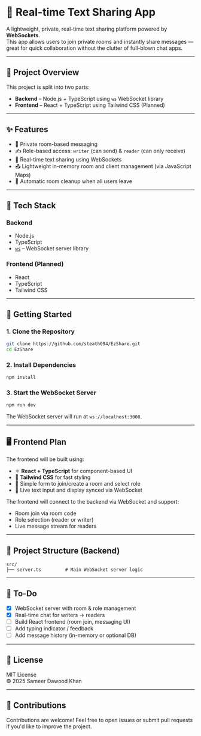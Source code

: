# 📡 Real-time Text Sharing App

A lightweight, private, real-time text sharing platform powered by **WebSockets**.  
This app allows users to join private rooms and instantly share messages — great for quick collaboration without the clutter of full-blown chat apps.

---

## 🧠 Project Overview

This project is split into two parts:

- **Backend** – Node.js + TypeScript using `ws` WebSocket library
- **Frontend** – React + TypeScript using Tailwind CSS (Planned)

---

## ✨ Features

- 🔐 Private room-based messaging
- ✍️ Role-based access: `writer` (can send) & `reader` (can only receive)
- 💬 Real-time text sharing using WebSockets
- 📤 Lightweight in-memory room and client management (via JavaScript Maps)
- 🧹 Automatic room cleanup when all users leave

---

## 🧰 Tech Stack

### Backend
- Node.js
- TypeScript
- [`ws`](https://github.com/websockets/ws) – WebSocket server library

### Frontend (Planned)
- React
- TypeScript
- Tailwind CSS

---

## 🚀 Getting Started

### 1. Clone the Repository

```bash
git clone https://github.com/steath094/EzShare.git
cd EzShare
```

### 2. Install Dependencies

```bash
npm install
```

### 3. Start the WebSocket Server

```bash
npm run dev
```

The WebSocket server will run at `ws://localhost:3000`.

---

## 🖥️ Frontend Plan

The frontend will be built using:

- ⚛️ **React + TypeScript** for component-based UI
- 🎨 **Tailwind CSS** for fast styling
- 🔐 Simple form to join/create a room and select role
- 💬 Live text input and display synced via WebSocket

The frontend will connect to the backend via WebSocket and support:

- Room join via room code
- Role selection (reader or writer)
- Live message stream for readers

---

## 📂 Project Structure (Backend)

```
src/
├── server.ts         # Main WebSocket server logic

```

---

## 📌 To-Do

- [x] WebSocket server with room & role management
- [x] Real-time chat for writers → readers
- [ ] Build React frontend (room join, messaging UI)
- [ ] Add typing indicator / feedback
- [ ] Add message history (in-memory or optional DB)

---

## 📄 License

MIT License  
© 2025 Sameer Dawood Khan

---

## 🙌 Contributions

Contributions are welcome! Feel free to open issues or submit pull requests if you'd like to improve the project.
